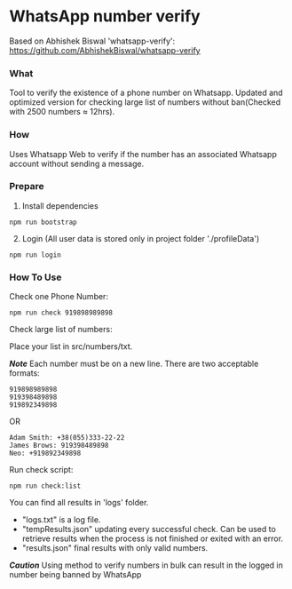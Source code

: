 # WhatsApp number verify

Based on Abhishek Biswal 'whatsapp-verify':
https://github.com/AbhishekBiswal/whatsapp-verify

### What

Tool to verify the existence of a phone number on Whatsapp.
Updated and optimized version for checking large list of numbers without ban(Checked with 2500 numbers ≈ 12hrs).

### How

Uses Whatsapp Web to verify if the number has an associated Whatsapp account without sending a message.

### Prepare

1. Install dependencies

```
npm run bootstrap
```

2. Login (All user data is stored only in project folder './profileData')

```
npm run login
```

### How To Use

Check one Phone Number:

```
npm run check 919898989898
```


Check large list of numbers:

Place your list in src/numbers/txt.

**_Note_** Each number must be on a new line. There are two acceptable formats:

```
919898989898
919398489898
919892349898
```

OR

```
Adam Smith: +38(055)333-22-22
James Brows: 919398489898
Neo: +919892349898
```

Run check script:

```
npm run check:list
```

You can find all results in 'logs' folder.

- "logs.txt" is a log file.
- "tempResults.json" updating every successful check. Can be used to retrieve results when the process is not finished or exited with an error.
- "results.json" final results with only valid numbers.

**_Caution_** Using method to verify numbers in bulk can result in the logged in number being banned by WhatsApp
